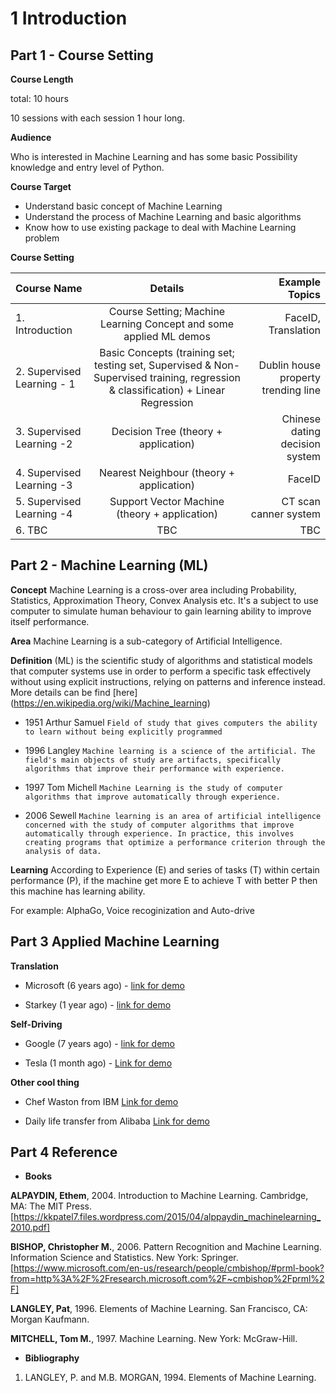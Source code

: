 # 1 Introduction



## Part 1 - Course Setting

**Course Length**

total: 10 hours

10 sessions with each session 1 hour long.

**Audience**
 
Who is interested in Machine Learning and has some basic Possibility knowledge and entry level of Python.

**Course Target**

* Understand basic concept of Machine Learning
* Understand the process of Machine Learning and basic algorithms
* Know how to use existing package to deal with Machine Learning problem

**Course Setting**


| Course Name  | Details | Example Topics |
|:------------- |:---------------:| -------------:|
| 1. Introduction      | Course Setting; Machine Learning Concept and some applied ML demos |         FaceID, Translation|
| 2. Supervised Learning  - 1    | Basic Concepts (training set; testing set, Supervised & Non-Supervised training, regression & classification) + Linear Regression       |         Dublin house property trending line |
| 3. Supervised Learning -2 | Decision Tree (theory + application)        |   Chinese dating decision system |
| 4. Supervised Learning -3 | Nearest Neighbour (theory + application)        |   FaceID |
| 5. Supervised Learning -4 | Support Vector Machine (theory + application)        |   CT scan canner system |
| 6. TBC | TBC        |   TBC |



## Part 2 - Machine Learning (ML)
**Concept**
Machine Learning is a cross-over area including Probability, Statistics, Approximation Theory, Convex Analysis etc. It's a subject to use computer to simulate human behaviour to gain learning ability to improve itself performance.

**Area** Machine Learning is a sub-category of Artificial Intelligence.

**Definition** (ML) is the scientific study of algorithms and statistical models that computer systems use in order to perform a specific task effectively without using explicit instructions, relying on patterns and inference instead. More details can be find [here] (https://en.wikipedia.org/wiki/Machine_learning)

* 1951 Arthur Samuel 
 `Field of study that gives computers the ability to learn without being explicitly programmed`

* 1996 Langley
```Machine learning is a science of the artificial. The field's main objects of study are artifacts, specifically algorithms that improve their performance with experience.```

* 1997 Tom Michell
```Machine Learning is the study of computer algorithms that improve automatically through experience.```

* 2006 Sewell
```Machine learning is an area of artificial intelligence concerned with the study of computer algorithms that improve automatically through experience. In practice, this involves creating programs that optimize a performance criterion through the analysis of data. ```


**Learning** According to Experience (E) and series of tasks (T) within certain performance (P), if the machine get more E to achieve T with better P then this machine has learning ability.

For example:
AlphaGo, Voice recoginization and Auto-drive

## Part 3 Applied Machine Learning

**Translation**

* Microsoft (6 years ago) - [link for demo](https://www.youtube.com/watch?v=Nu-nlQqFCKg)

* Starkey (1 year ago) - [link for demo](https://www.youtube.com/watch?v=f89mErv0EK4)

**Self-Driving**

* Google (7 years ago) - [link for demo](https://www.youtube.com/watch?v=cdgQpa1pUUE)

* Tesla (1 month ago) - [Link for demo](https://www.youtube.com/watch?v=tlThdr3O5Qo)

**Other cool thing**

* Chef Waston from IBM [Link for demo](https://www.youtube.com/watch?v=JaQSMc0N_5Y)

* Daily life transfer from Alibaba [Link for demo](https://www.youtube.com/watch?v=336YkwayCD4)


## Part 4 Reference

*  **Books**

**ALPAYDIN, Ethem**, 2004. Introduction to Machine Learning. Cambridge, MA: The MIT Press. [https://kkpatel7.files.wordpress.com/2015/04/alppaydin_machinelearning_2010.pdf]

**BISHOP, Christopher M.**, 2006. Pattern Recognition and Machine Learning. Information Science and Statistics. New York: Springer. [https://www.microsoft.com/en-us/research/people/cmbishop/#prml-book?from=http%3A%2F%2Fresearch.microsoft.com%2F~cmbishop%2Fprml%2F]

**LANGLEY, Pat**, 1996. Elements of Machine Learning. San Francisco, CA: Morgan Kaufmann. 

**MITCHELL, Tom M.**, 1997. Machine Learning. New York: McGraw-Hill.

*  **Bibliography**

1. LANGLEY, P. and M.B. MORGAN, 1994. Elements of Machine Learning. 




